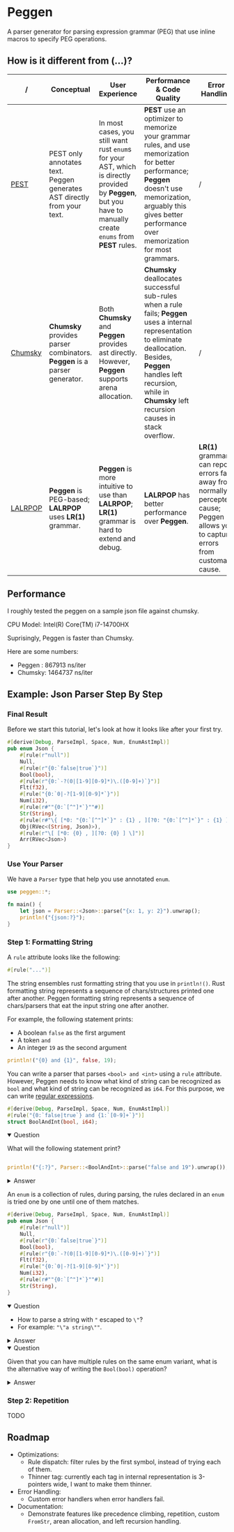 # Peggen

A parser generator for parsing expression grammar (PEG) that use inline macros to specify PEG operations. 

## How is it different from (...)?

| /    | Conceptual | User Experience | Performance & Code Quality | Error Handling |
| ---- | ---------- | --------------- | -------------------------- | -------------- |
| [PEST](https://pest.rs) | PEST only annotates text. <br> Peggen generates AST directly from your text. | In most cases, you still want rust `enum`s for your AST, which is directly provided by **Peggen**, but you have to manually create `enums` from **PEST** rules. | **PEST** use an optimizer to memorize your grammar rules, and use memorization for better performance; **Peggen** doesn't use memorization, arguably this gives better performance over memorization for most grammars. | / |
| [Chumsky](https://crates.io/crates/chumsky) | **Chumsky** provides parser combinators. **Peggen** is a parser generator. | Both **Chumsky** and **Peggen** provides ast directly. However, **Peggen** supports arena allocation.  | **Chumsky** deallocates successful sub-rules when a rule fails; **Peggen** uses a internal representation to eliminate deallocation. Besides, **Peggen** handles left recursion, while in **Chumsky** left recursion causes in stack overflow. | / |
| [LALRPOP](https://lalrpop.github.io/lalrpop) | **Peggen** is PEG-based; **LALRPOP** uses **LR(1)** grammar. | **Peggen** is more intuitive to use than **LALRPOP**; **LR(1)** grammar is hard to extend and debug. | **LALRPOP** has better performance over **Peggen**. | **LR(1)** grammar can report errors far away from normally percepted cause; Peggen allows you to capture errors from customary cause. |

## Performance

I roughly tested the peggen on a sample json file against chumsky. 

CPU Model: Intel(R) Core(TM) i7-14700HX

Suprisingly, Peggen is faster than Chumsky. 

Here are some numbers: 
- Peggen : 867913 ns/iter
- Chumsky: 1464737 ns/iter

## Example: Json Parser Step By Step

### Final Result

Before we start this tutorial, let's look at how it looks like after your first try. 

```rust
#[derive(Debug, ParseImpl, Space, Num, EnumAstImpl)]
pub enum Json {
    #[rule(r"null")]
    Null,
    #[rule(r"{0:`false|true`}")]
    Bool(bool),
    #[rule(r"{0:`-?(0|[1-9][0-9]*)\.([0-9]+)`}")]
    Flt(f32),
    #[rule("{0:`0|-?[1-9][0-9]*`}")]
    Num(i32),
    #[rule(r#""{0:`[^"]*`}""#)]
    Str(String),
    #[rule(r#"\{ [*0: "{0:`[^"]*`}" : {1} , ][?0: "{0:`[^"]*`}" : {1} ] \}"#)]
    Obj(RVec<(String, Json)>),
    #[rule(r"\[ [*0: {0} , ][?0: {0} ] \]")]
    Arr(RVec<Json>)
}
```

### Use Your Parser

We have a `Parser` type that help you use annotated `enum`. 

```rust
use peggen::*;

fn main() {
    let json = Parser::<Json>::parse("{x: 1, y: 2}").unwrap();
    println!("{json:?}");
}
```

### Step 1: Formatting String

A `rule` attribute looks like the following: 
```rust
#[rule("...")]
```

The string ensembles rust formatting string that you use in `println!()`. Rust formatting string represents a sequence of chars/structures printed one after another. Peggen formatting string represents a sequence of chars/parsers that eat the input string one after another. 

For example, the following statement prints: 
- A boolean `false` as the first argument
- A token ` and `
- An integer `19` as the second argument

```rust
println!("{0} and {1}", false, 19);
```

You can write a parser that parses `<bool> and <int>` using a `rule` attribute. However, Peggen needs to know what kind of string can be recognized as `bool` and what kind of string can be recognized as `i64`. For this purpose, we can write [regular expressions](https://en.wikipedia.org/wiki/Regular_expression). 

```rust
#[derive(Debug, ParseImpl, Space, Num, EnumAstImpl)]
#[rule("{0:`false|true`} and {1:`[0-9]+`}")]
struct BoolAndInt(bool, i64);
```

<details open>
<summary>Question</summary>

What will the following statement print?
```rust

println!("{:?}", Parser::<BoolAndInt>::parse("false and 19").unwrap());
```
</details>

<details>
<summary>Answer</summary>

```
BoolAndInt(false, 19);
```
</details>

An `enum` is a collection of rules, during parsing, the rules declared in an `enum` is tried one by one until one of them matches. 

```rust
#[derive(Debug, ParseImpl, Space, Num, EnumAstImpl)]
pub enum Json {
    #[rule(r"null")]
    Null,
    #[rule(r"{0:`false|true`}")]
    Bool(bool),
    #[rule(r"{0:`-?(0|[1-9][0-9]*)\.([0-9]+)`}")]
    Flt(f32),
    #[rule("{0:`0|-?[1-9][0-9]*`}")]
    Num(i32),
    #[rule(r#""{0:`[^"]*`}""#)]
    Str(String),
}
```

<details open>
<summary>Question</summary>

* How to parse a string with `"` escaped to `\"`?
* For example: `"\"a string\""`. 
</details>

<details>
<summary>Answer</summary>

```rust
#[rule(r#""{0:`([^"]|\\")*`}""#)]
Str(String)
```
</details>

<details open>
<summary>Question</summary>

Given that you can have multiple rules on the same enum variant, what is the alternative way of writing the `Bool(bool)` operation?
</details>

<details>
<summary>Answer</summary>

```rust
#[rule(r#""{0:`false`}"#)]
#[rule(r#""{0:`true`}"#)]
Bool(bool)
```
</details>

### Step 2: Repetition

TODO

## Roadmap

- Optimizations: 
  - Rule dispatch: filter rules by the first symbol, instead of trying each of them. 
  - Thinner tag: currently each tag in internal representation is 3-pointers wide, I want to make them thinner. 
- Error Handling: 
  - Custom error handlers when error handlers fail. 
- Documentation: 
  - Demonstrate features like precedence climbing, repetition, custom `FromStr`, arean allocation, and left recursion handling. 
